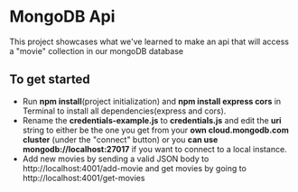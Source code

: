 # MongoDB Api

This project showcases what we've learned to make an api that will access a "movie" collection in our mongoDB database

## To get started

+ Run **npm install**(project initialization) and **npm install express cors** in Terminal to install all dependencies(express and cors).
+ Rename the **credentials-example.js** to **credentials.js** and edit the **uri** string to either be the one you get from your **own cloud.mongodb.com cluster** (under the "connect" button) or you **can use mongodb://localhost:27017** if you want to connect to a local instance.
+ Add new movies by sending a valid JSON body to http://localhost:4001/add-movie and get movies by going to http://localhost:4001/get-movies